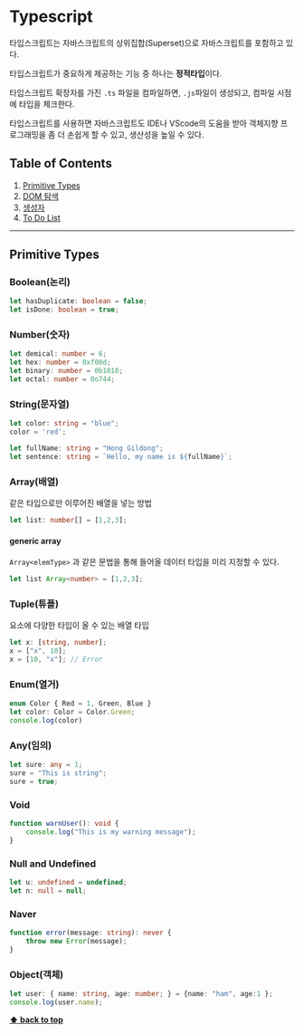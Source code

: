 # Typescript



타입스크립트는 자바스크립트의 상위집합(Superset)으로 자바스크립트를 포함하고 있다. 

타입스크립트가 중요하게 제공하는 기능 중 하나는 **정적타입**이다. 

타입스크립트 확장자를 가진 `.ts` 파일을 컴파일하면, `.js`파일이 생성되고, 컴파일 시점에 타입을 체크한다.

타입스크립트를 사용하면 자바스크립트도 IDE나 VScode의 도움을 받아 객체지향 프로그래밍을 좀 더 손쉽게 할 수 있고, 생산성을 높일 수 있다.



## Table of Contents

1. [Primitive Types](#Primitive-Types)
1. [DOM 탐색](#DOM-탐색)
1. [생성자](#생성자)
1. [To Do List](./ToDoList.md)

---



## Primitive Types



### Boolean(논리)

```typescript
let hasDuplicate: boolean = false;
let isDone: boolean = true;
```

### Number(숫자)

```typescript
let demical: number = 6;
let hex: number = 0xf00d;
let binary: number = 0b1010;
let octal: number = 0o744;
```

### String(문자열)

```typescript
let color: string = "blue";
color = 'red';
```

```typescript
let fullName: string = "Hong Gildong";
let sentence: string = `Hello, my name is ${fullName}`;
```

### Array(배열)

같은 타입으로만 이루어진 배열을 넣는 방법

```typescript
let list: number[] = [1,2,3];
```

#### generic array

`Array<elemType>`  과 같은 문법을 통해 들어올 데이터 타입을 미리 지정할 수 있다.

```typescript
let list Array<number> = [1,2,3];
```

### Tuple(튜플)

요소에 다양한 타입이  올 수 있는 배열 타입

```typescript
let x: [string, number];
x = ["x", 10];
x = [10, "x"]; // Error
```

### Enum(열거)

```typescript
enum Color { Red = 1, Green, Blue }
let color: Color = Color.Green;
console.log(color)
```

### Any(임의)

```typescript
let sure: any = 1;
sure = "This is string";
sure = true;
```

### Void

```typescript
function warnUser(): void {
	console.log("This is my warning message");
}
```

### Null and Undefined

```typescript
let u: undefined = undefined;
let n: null = null;
```

### Naver

```typescript
function error(message: string): never {
	throw new Error(message);
}
```

### Object(객체)

```typescript
let user: { name: string, age: number; } = {name: "ham", age:1 };
console.log(user.name);
```



**[⬆ back to top](#table-of-contents)**









